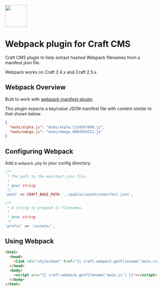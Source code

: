 <img src="https://rawgit.com/joshuabaker/craft-webpack/master/resources/icon.svg" width="72">

# Webpack plugin for Craft CMS

Craft CMS plugin to help extract hashed Webpack filenames from a manifest.json file.

Webpack works on Craft 2.4.x and Craft 2.5.x.

## Webpack Overview

Built to work with [webpack-manifest-plugin](https://github.com/danethurber/webpack-manifest-plugin).

This plugin expects a key/value JSON manifest file with content similar to that shown below.

```json
{
  "mods/alpha.js": "mods/alpha.1234567890.js",
  "mods/omega.js": "mods/omega.0987654321.js"
}
```

## Configuring Webpack

Add a `webpack.php` to your config directory.

```php
/**
 * The path to the manifest.json file.
 *
 * @var string
 */
'path' => CRAFT_BASE_PATH.'../public/assets/manifest.json',

/**
 * A string to prepend to filenames.
 *
 * @var string
 */
'prefix' => '/assets/',
```

## Using Webpack

```html
<html>
  <head>
    <link rel="stylesheet" href="{{ craft.webpack.getFilename('main.css') }}">
  </head>
  <body>
    <script src="{{ craft.webpack.getFilename('main.js') }}"></script>
  </body>
</html>
```
